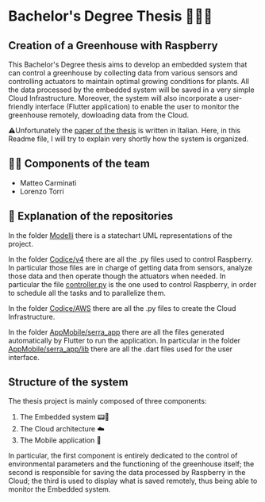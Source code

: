 # Bachelor's Degree Thesis 👨‍💻🌱
## Creation of a Greenhouse with Raspberry
This Bachelor's Degree thesis aims to develop an embedded system that can control a greenhouse by collecting data from various sensors and controlling actuators to maintain optimal growing conditions for plants. All the data processed by the embedded system will be saved in a very simple Cloud Infrastructure. Moreover, the system will also incorporate a user-friendly interface (Flutter application) to enable the user to monitor the greenhouse remotely, dowloading data from the Cloud.

⚠️Unfortunately the [paper of the thesis](/RelazioneTesi.pdf) is written in Italian. Here, in this Readme file, I will try to explain very shortly how the system is organized.

## 🧑‍💻 Components of the team
- Matteo Carminati
- Lorenzo Torri

## 📂 Explanation of the repositories
In the folder [Modelli](/Modelli) there is a statechart UML representations of the project. 

In the folder [Codice/v4](/Codice/v4) there are all the .py files used to control Raspberry. In particular those files are in charge of getting data from sensors, analyze those data and then operate though the attuators when needed.
In particular the file [controller.py](/Codice/v4/Controller.py) is the one used to control Raspberry, in order to schedule all the tasks and to parallelize them.

In the folder [Codice/AWS](/Codice/AWS) there are all the .py files to create the Cloud Infrastructure.

In the folder [AppMobile/serra_app](/AppMobile/serra_app) there are all the files generated automatically by Flutter to run the application. In particular in the folder [AppMobile/serra_app/lib](/AppMobile/serra_app/lib) there are all the .dart files used for the user interface.

## Structure of the system
The thesis project is mainly composed of three components:
1. The Embedded system 📟🌱
2. The Cloud architecture ☁️
3. The Mobile application 📲

In particular, the first component is entirely dedicated to the control of environmental parameters and the functioning of the greenhouse itself; the second is responsible for saving the data processed by Raspberry in the Cloud; the third is used to display what is saved remotely, thus being able to monitor the Embedded system.

